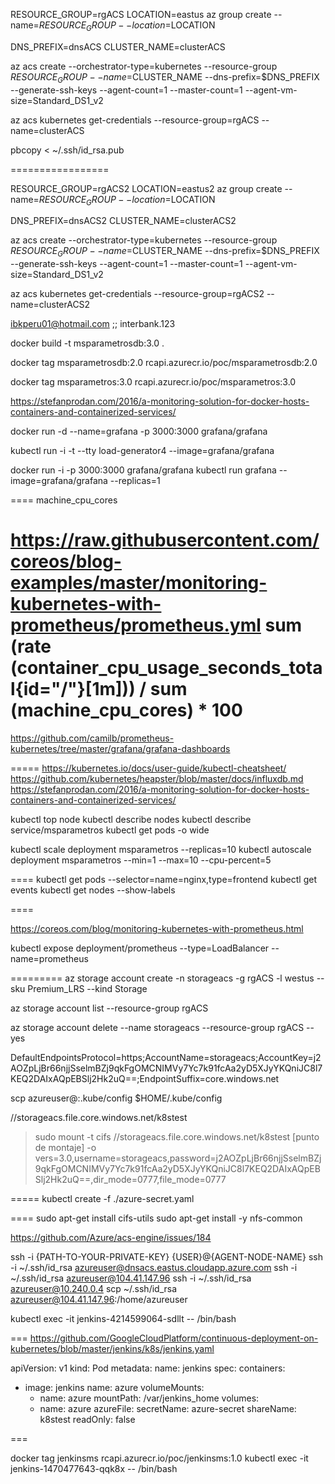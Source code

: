 



RESOURCE_GROUP=rgACS
LOCATION=eastus
az group create --name=$RESOURCE_GROUP --location=$LOCATION

DNS_PREFIX=dnsACS
CLUSTER_NAME=clusterACS

az acs create --orchestrator-type=kubernetes --resource-group $RESOURCE_GROUP --name=$CLUSTER_NAME --dns-prefix=$DNS_PREFIX --generate-ssh-keys --agent-count=1 --master-count=1 --agent-vm-size=Standard_DS1_v2


az acs kubernetes get-credentials --resource-group=rgACS --name=clusterACS

pbcopy < ~/.ssh/id_rsa.pub



=================

RESOURCE_GROUP=rgACS2
LOCATION=eastus2
az group create --name=$RESOURCE_GROUP --location=$LOCATION

DNS_PREFIX=dnsACS2
CLUSTER_NAME=clusterACS2

az acs create --orchestrator-type=kubernetes --resource-group $RESOURCE_GROUP --name=$CLUSTER_NAME --dns-prefix=$DNS_PREFIX --generate-ssh-keys --agent-count=1 --master-count=1 --agent-vm-size=Standard_DS1_v2

az acs kubernetes get-credentials --resource-group=rgACS2 --name=clusterACS2


ibkperu01@hotmail.com ;; interbank.123



docker build -t msparametrosdb:3.0 .

docker tag msparametrosdb:2.0 rcapi.azurecr.io/poc/msparametrosdb:2.0


docker tag msparametros:3.0 rcapi.azurecr.io/poc/msparametros:3.0


https://stefanprodan.com/2016/a-monitoring-solution-for-docker-hosts-containers-and-containerized-services/


docker run -d --name=grafana -p 3000:3000 grafana/grafana


kubectl run -i -t --tty load-generator4 --image=grafana/grafana


docker run -i -p 3000:3000 grafana/grafana
kubectl run grafana --image=grafana/grafana --replicas=1

====
machine_cpu_cores

https://raw.githubusercontent.com/coreos/blog-examples/master/monitoring-kubernetes-with-prometheus/prometheus.yml
sum (rate (container_cpu_usage_seconds_total{id="/"}[1m])) / sum (machine_cpu_cores) * 100
===

https://github.com/camilb/prometheus-kubernetes/tree/master/grafana/grafana-dashboards

=====
https://kubernetes.io/docs/user-guide/kubectl-cheatsheet/
https://github.com/kubernetes/heapster/blob/master/docs/influxdb.md
https://stefanprodan.com/2016/a-monitoring-solution-for-docker-hosts-containers-and-containerized-services/

kubectl top node
kubectl describe nodes
kubectl describe service/msparametros
kubectl get pods -o wide



kubectl scale deployment msparametros --replicas=10
kubectl autoscale deployment msparametros --min=1 --max=10 --cpu-percent=5


====
kubectl get pods --selector=name=nginx,type=frontend
kubectl get events
kubectl get nodes --show-labels

====

https://coreos.com/blog/monitoring-kubernetes-with-prometheus.html

kubectl expose deployment/prometheus --type=LoadBalancer --name=prometheus



=========
az storage account create -n storageacs -g rgACS -l westus --sku Premium_LRS --kind Storage

az storage account list --resource-group rgACS

az storage account delete --name storageacs --resource-group rgACS --yes

DefaultEndpointsProtocol=https;AccountName=storageacs;AccountKey=j2AOZpLjBr66njjSselmBZj9qkFgOMCNIMVy7Yc7k91fcAa2yD5XJyYKQniJC8l7KEQ2DAIxAQpEBSlj2Hk2uQ==;EndpointSuffix=core.windows.net

scp azureuser@<master-dns-name>:.kube/config $HOME/.kube/config

//storageacs.file.core.windows.net/k8stest
> sudo mount -t cifs //storageacs.file.core.windows.net/k8stest [punto de montaje] -o vers=3.0,username=storageacs,password=j2AOZpLjBr66njjSselmBZj9qkFgOMCNIMVy7Yc7k91fcAa2yD5XJyYKQniJC8l7KEQ2DAIxAQpEBSlj2Hk2uQ==,dir_mode=0777,file_mode=0777

=====
kubectl create -f ./azure-secret.yaml 



====
sudo apt-get install cifs-utils
sudo apt-get install -y nfs-common

https://github.com/Azure/acs-engine/issues/184

ssh -i {PATH-TO-YOUR-PRIVATE-KEY} {USER}@{AGENT-NODE-NAME}
ssh -i ~/.ssh/id_rsa azureuser@dnsacs.eastus.cloudapp.azure.com
ssh -i ~/.ssh/id_rsa azureuser@104.41.147.96
ssh -i ~/.ssh/id_rsa azureuser@10.240.0.4
scp ~/.ssh/id_rsa azureuser@104.41.147.96:/home/azureuser

kubectl exec -it jenkins-4214599064-sdllt -- /bin/bash

===
https://github.com/GoogleCloudPlatform/continuous-deployment-on-kubernetes/blob/master/jenkins/k8s/jenkins.yaml



apiVersion: v1
kind: Pod
metadata:
 name: jenkins
spec:
 containers:
  - image: jenkins
    name: azure
    volumeMounts:
      - name: azure
        mountPath: /var/jenkins_home
 volumes:
      - name: azure
        azureFile:
          secretName: azure-secret
          shareName: k8stest
          readOnly: false

===

docker tag jenkinsms rcapi.azurecr.io/poc/jenkinsms:1.0
kubectl exec -it jenkins-1470477643-qqk8x -- /bin/bash


